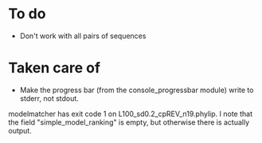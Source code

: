# To do

* Don't work with all pairs of sequences

# Taken care of

* Make the progress bar (from the console_progressbar module) write to stderr, not stdout.

modelmatcher has exit code 1 on L100_sd0.2_cpREV_n19.phylip. I note that the field "simple_model_ranking" is empty, but otherwise there is actually output.


